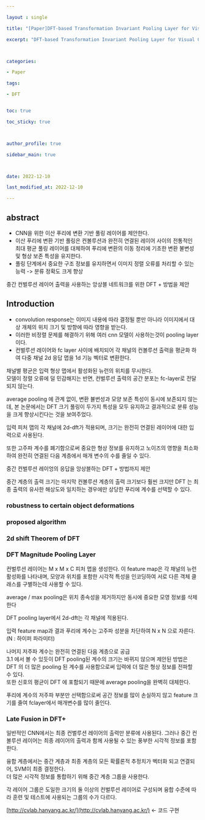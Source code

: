 ```yaml
---

layout : single

title: "[Paper]DFT-based Transformation Invariant Pooling Layer for Visual Classification"

excerpt: "DFT-based Transformation Invariant Pooling Layer for Visual Classification 논문 리뷰"



categories:

- Paper

tags:

- DFT


toc: true

toc_sticky: true



author_profile: true

sidebar_main: true



date: 2022-12-10

last_modified_at: 2022-12-10

---
```


## abstract

- CNN을 위한 이산 푸리에 변환 기반 풀링 레이어를 제안한다.
- 이산 푸리에 변환 기반 풀링은 컨볼루션과 완전히 연결된 레이어 사이의 전통적인 최대 평균 풀링 레이어를 대체하여 푸리에 변환의 이동 정리에 기초한 변환 불변성 및 형상 보존 특성을 유지한다.
- 풀링 단계에서 중요한 구조 정보를 유지하면서 이미지 정렬 오류를 처리할 수 있는 능력 -> 분류 정확도 크게 향상

  

중간 컨벌루션 레이어 출력을 사용하는 앙상블 네트워크를 위한 DFT + 방법을 제안  
  

## Introduction

- convolution response는 이미지 내용에 따라 결정될 뿐만 아니라 이미지에서 대상 개체의 위치 크기 및 방향에 따라 영향을 받는다.
- 이러한 비정렬 문제를 해결하기 위해 여러 cnn 모델이 사용하는것이 pooling layer이다.
- 컨벌루션 레이어와 fc layer 사이에 배치되어 각 채널의 컨볼루션 출력을 평균화 하여 다중 채널 2d 응답 맵을 1d 기능 벡터로 변환한다.

  
채널별 평균은 입력 형상 맵에서 활성화된 뉴런의 위치를 무시한다.  
모델이 정렬 오류에 덜 민감해지는 반면, 컨벌루션 출력의 공간 분포는 fc-layer로 전달되지 않는다.  
  
average pooling 에 관계 없이, 변환 뷸번성과 모양 보존 특성이 동시에 보존되지 않는데, 본 논문에서는 DFT 크기 풀링이 두가지 특성을 모두 유지하고 결과적으로 분류 성능을 크게 향상시킨다는 것을 보여주었다.  
  
입력 피처 맵의 각 채널에 2d-dft가 적용되며, 크기는 완전히 연결된 레이어에 대한 입력으로 사용된다.  
  
또한 고주파 계수를 폐기함으로써 중요한 형상 정보를 유지하고 노이즈의 영향을 최소화 하여 완전히 연결된 다음 계층에서 매개 변수의 수를 줄일 수 있다.  
  
중간 컨벌루션 레이엉의 응답을 앙상블하는 DFT + 방법까지 제안  
  
중간 계층의 출력 크기는 마지막 컨볼루션 계층의 출력 크기보다 훨씬 크지만 DFT 는 최종 출력의 유사한 해상도와 일치하는 경우에만 상당한 푸리에 계수를 선택할 수 있다.  
  
  

### robustness to certain object deformations

### proposed algorithm

### 2d shift Theorem of DFT

### DFT Magnitude Pooling Layer

  
컨벌루션 레이어는 M x M x C 피처 맵을 생성한다. 이 feature map은 각 채널의 뉴런 활성화를 나타내며, 모양과 위치를 포함한 시각적 특성을 인코딩하여 서로 다른 객체 클래스를 구별하는데 사용할 수 있다.  
  
average / max pooling은 위치 종속성을 제거하지만 동시에 중요한 모영 정보를 삭제한다  
  
DFT pooling layer에서 2d-dft는 각 채널에 적용된다.  
  
입력 feature map과 결과 푸리에 계수는 고주파 성분을 차단하여 N x N 으로 자른다.(N : 하이퍼 파라미터)  
  
나머지 저주파 계수는 완전히 연결된 다음 계층으로 공급  
3.1 에서 볼 수 있듯이 DFT pooling된 계수의 크기는 바뀌지 않으며 제안된 방법은 DFT 의 더 많은 pooling 된 계수를 사용함으로써 입력에 더 많은 형상 정보를 전파할 수 있다.  
또한 신호의 평균이 DFT 에 포함되기 때문에 average pooling을 완벽히 대체한다.  
  
푸리에 계수의 저주파 부분만 선택함으로써 공간 정보를 많이 손실하지 않고 feature 크기를 줄여 fclayer에서 매개변수를 많이 줄인다.  
  

### Late Fusion in DFT+

일반적인 CNN에서는 최종 컨벌루션 레이어의 출력만 분류에 사용된다. 그러나 중간 컨볼루션 레이어는 최종 레이어의 출력과 함께 사용될 수 있는 풍부한 시각적 정보를 포함한다.  
  
융합 계층에서는 중간 계층과 최종 계층의 모든 확률론적 추정치가 벡터화 되고 연결되어, SVM이 최종 결정한다.  
더 많은 시각적 정보를 통합하기 위해 중간 계층 그룹을 사용한다.  
  
각 레이어 그룹은 도일한 크기의 둘 이상의 컨벌루션 레이어로 구성되며 융합 수준에 따라 훈련 및 테스트에 사용되는 그룹의 수가 다르다.  
  
[http://cvlab.hanyang.ac.kr/](http://cvlab.hanyang.ac.kr/) <- 코드 구현